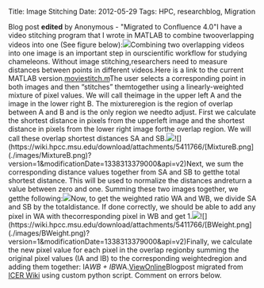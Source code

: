 Title: Image Stitching
Date: 2012-05-29
Tags: HPC, researchblog, Migration

Blog post **edited** by Anonymous \- "Migrated to Confluence 4.0"I have a video stitching program that I wrote in MATLAB to combine twooverlapping videos into one (See figure below):![](https://wiki.hpcc.msu.edu/download/attachments/5411766/[ChamStitch.png](./images/ChamStitch.png)?version=1&modificationDate=1338313379000&api=v2)Combining two overlapping videos into one image is an important step in ourscientific workflow for studying chameleons. Without image stitching,researchers need to measure distances between points in different videos.Here is a link to the current MATLAB version.[moviestitch.m](./images/moviestitch.m)The user selects a corresponding point in both images and then “stitches” themtogether using a linearly-weighted mixture of pixel values. We will call theimage in the upper left A and the image in the lower right B. The mixtureregion is the region of overlap between A and B and is the only region we needto adjust. First we calculate the shortest distance in pixels from the upperleft image and the shortest distance in pixels from the lower right image forthe overlap region. We will call these overlap shortest distances SA and SB.![](https://wiki.hpcc.msu.edu/download/attachments/5411766/[MixtureA.png](./images/MixtureA.png)?version=1&modificationDate=1338313379000&api=v2)![](https://wiki.hpcc.msu.edu/download/attachments/5411766/[MixtureB.png](./images/MixtureB.png)?version=1&modificationDate=1338313379000&api=v2)Next, we sum the corresponding distance values together from SA and SB to getthe total shortest distance. This will be used to normalize the distances andreturn a value between zero and one. Summing these two images together, we getthe following:![](https://wiki.hpcc.msu.edu/download/attachments/5411766/[totaldistance.png](./images/totaldistance.png)?version=1&modificationDate=1338313379000&api=v2)Now, to get the weighted ratio WA and WB, we divide SA and SB by the totaldistance. If done correctly, we should be able to add any pixel in WA with thecorresponding pixel in WB and get 1.![](https://wiki.hpcc.msu.edu/download/attachments/5411766/[AWeight.png](./images/AWeight.png)?version=1&modificationDate=1338313379000&api=v2)![](https://wiki.hpcc.msu.edu/download/attachments/5411766/[BWeight.png](./images/BWeight.png)?version=1&modificationDate=1338313379000&api=v2)Finally, we calculate the new pixel value for each pixel in the overlap regionby summing the original pixel values (IA and IB) to the corresponding weightedregion and adding them together: IA*WB + IB*WA.[ViewOnline](https://wiki.hpcc.msu.edu/display/~colbrydi@msu.edu/2012/05/29/Image+Stitching)Blogpost migrated from [ICER Wiki](https://wiki.hpcc.msu.edu/display/~colbrydi@msu.edu/2012/05/29/Image+Stitching) using custom python script. Comment on errors below.
